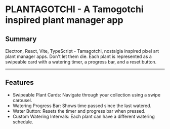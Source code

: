 # PLANTAGOTCHI - A Tamogotchi inspired plant manager app

## Summary

Electron, React, Vite, TypeScript - Tamagotchi, nostalgia inspired pixel art plant manager apps. Don't let them die.
Each plant is represented as a swipeable card with a watering timer, a progress bar, and a reset button.

---

## Features
* Swipeable Plant Cards: Navigate through your collection using a swipe carousel.
* Watering Progress Bar: Shows time passed since the last watered.
* Water Button: Resets the timer and progress bar when pressed.
* Custom Watering Intervals: Each plant can have a different watering schedule.



